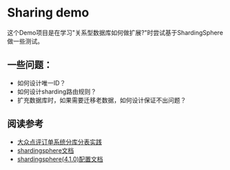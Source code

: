 # Sharing demo

这个Demo项目是在学习"关系型数据库如何做扩展?"时尝试基于ShardingSphere做一些测试。

## 一些问题：
- 如何设计唯一ID？
- 如何设计sharding路由规则？
- 扩充数据库时，如果需要迁移老数据，如何设计保证不出问题？

## 阅读参考

- [大众点评订单系统分库分表实践](https://tech.meituan.com/2016/11/18/dianping-order-db-sharding.html)
- [shardingsphere文档](https://shardingsphere.apache.org/document/current/cn/overview/)
- [shardingsphere(4.1.0)配置文档](https://shardingsphere.apache.org/document/4.1.0/en/manual/sharding-jdbc/configuration/config-spring-boot/)